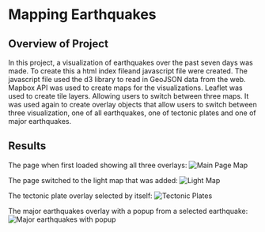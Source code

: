 # Mapping Earthquakes

## Overview of Project

In this project, a visualization of earthquakes over the past seven days was made.
To create this a html index fileand javascript file were created. The javascript file
used the d3 library to read in GeoJSON data from the web. Mapbox API was used to create
maps for the visualizations. Leaflet was used to create tile layers. Allowing users to 
switch between three maps. It was used again to create overlay objects that allow users
to switch between three visualization, one of all earthquakes, one of tectonic plates
and one of major earthquakes.



## Results

The page when first loaded showing all three overlays:
![Main Page Map](https://user-images.githubusercontent.com/103155045/189013520-077fbf25-ff2d-4122-b26f-fc384cce9974.png)

The page switched to the light map that was added:
![Light Map](https://user-images.githubusercontent.com/103155045/189013687-1cfa520b-68e6-47c6-aab0-23bbaa065ef3.png)

The tectonic plate overlay selected by itself:
![Tectonic Plates](https://user-images.githubusercontent.com/103155045/189013758-bbb7367b-33e1-44dd-94c4-e5093e12269f.png)

The major earthquakes overlay with a popup from a selected earthquake:
![Major earthquakes with popup](https://user-images.githubusercontent.com/103155045/189013870-4b8f6c53-4dbf-465f-b3cc-75b48789d99a.png)
